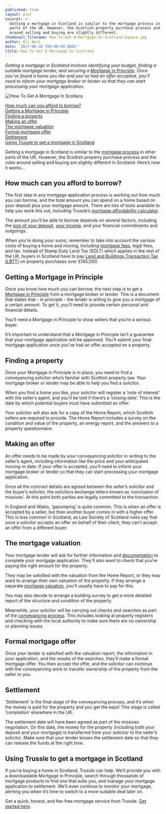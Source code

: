 ```yaml
---
published: true
layout: post
excerpt: >-
  Getting a mortgage in Scotland is similar to the mortgage process in other
  parts of the UK. However, the Scottish property purchase process and the rules
  around selling and buying are slightly different.  
thumbnail_filename: How-To-Get-A-Mortgage-In-Scotland-Square.jpg
author: Oli West
date: '2017-06-30 T00:00:00.000Z'
title: How To Get A Mortgage In Scotland
---
```

_Getting a mortgage in Scotland involves identifying your budget, finding a suitable mortgage lender, and securing a [Mortgage in Principle](https://trussle.com/blog/how-to-get-a-mortgage-in-principle-with-trussle). Once you’ve found a home you like and you’ve had an offer accepted, you’ll need to inform your mortgage broker or lender so that they can start processing your mortgage application._

![How To Get A Mortgage In Scotlans]({{site.baseurl}}/images/post_images/How-To-Get-A-Mortgage-In-Scotland.jpg)
 
[How much can you afford to borrow?](#how-much-can-you-afford-to-borrow)  
[Getting a Mortgage in Principle](#getting-a-mortgage-in-principle)  
[Finding a property](#finding-a-property)  
[Making an offer](#making-an-offer)  
[The mortgage valuation](#the-mortgage-valuation)  
[Formal mortgage offer](#formal-mortgage-offer)  
[Settlement](#settlement)  
[Using Trussle to get a mortgage in Scotland](#using-trussle-to-get-a-mortgage-in-scotland)  
 
Getting a mortgage in Scotland is similar to the [mortgage process](https://trussle.com/blog/how-to-get-a-mortgage-with-trussle) in other parts of the UK. However, the Scottish property purchase process and the rules around selling and buying are slightly different in Scotland. Here’s how it works…

## How much can you afford to borrow?
The first step in any mortgage application process is working out how much you can borrow, and the total amount you can spend on a home based on your deposit plus your mortgage amount. There are lots of tools available to help you work this out, including Trussle’s [mortgage affordability calculator](https://apply.trussle.com/affordability-calculator?utm_source=blog&utm_medium=get-started-cta&utm_campaign=170503).
 
The amount you’ll be able to borrow depends on several factors, including the [size of your deposit](https://trussle.com/blog/how-your-deposit-affects-your-mortgage-rate), [your income](https://trussle.com/blog/how-salary-affects-mortgage), and your financial commitments and outgoings.
 
When you’re doing your sums, remember to take into account the various costs of buying a home and moving, including [mortgage fees](https://trussle.com/blog/fees-getting-a-mortgage), legal fees, and tax. Instead of Stamp Duty Land Tax (SDLT) which applies in the rest of the UK, buyers in Scotland have to pay [Land and Buildings Transaction Tax (LBTT)](https://www.revenue.scot/land-buildings-transaction-tax/guidance/calculating-tax-rates-and-bands) on property purchases over £145,000.

## Getting a Mortgage in Principle 
Once you know how much you can borrow, the next step is to get a [Mortgage in Principle](https://trussle.com/blog/how-to-get-a-mortgage-in-principle-with-trussle) from a mortgage broker or lender. This is a document that states that - in principle - the lender is willing to give you a mortgage of a certain amount. To get it, you’ll need to provide certain personal and financial details.
 
You’ll need a Mortgage in Principle to show sellers that you’re a serious buyer. 
 
It’s important to understand that a Mortgage in Principle isn’t a guarantee that your mortgage application will be approved. You’ll submit your final mortgage application once you’ve had an offer accepted on a property.

## Finding a property 
Once your Mortgage in Principle is in place, you need to find a conveyancing solicitor who’s familiar with Scottish property law. Your mortgage broker or lender may be able to help you find a solicitor.
 
When you find a home you like, your solicitor will register a ‘note of interest’ with the seller’s agent, and you’ll be told if there’s a ‘closing date’. This is the date by which potential buyers must have submitted an offer. 
 
Your solicitor will also ask for a copy of the Home Report, which Scottish sellers are required to provide. The Home Report includes a survey on the condition and value of the property, an energy report, and the answers to a property questionnaire.

## Making an offer 
An offer needs to be made by your conveyancing solicitor in writing to the seller’s agent, including information like the price and your anticipated moving-in date. If your offer is accepted, you’ll need to inform your mortgage broker or lender so that they can start processing your mortgage application.
 
Once all the contract details are agreed between the seller’s solicitor and the buyer’s solicitor, the solicitors exchange letters known as ‘conclusion of missives’. At this point both parties are legally committed to the transaction.  
 
In England and Wales, ‘gazumping’ is quite common. This is when an offer is accepted by a seller, but then another buyer comes in with a higher offer. This is less common in Scotland, as Law Society of Scotland rules say that once a solicitor accepts an offer on behalf of their client, they can’t accept an offer from a different buyer.

## The mortgage valuation
Your mortgage lender will ask for further information and [documentation](https://trussle.com/blog/what-documents-do-you-need-for-a-mortgage) to complete your mortgage application. They’ll also want to check that you’re paying the right amount for the property.
 
They may be satisfied with the valuation from the Home Report, or they may want to arrange their own valuation of the property. If they arrange a separate [mortgage valuation](https://trussle.com/blog/property-valuations-when-applying-for-a-mortgage), you’ll usually have to pay for this.
 
You may also decide to arrange a building survey to get a more detailed report of the structure and condition of the property. 
 
Meanwhile, your solicitor will be carrying out checks and searches as part of the [conveyancing process](https://trussle.com/blog/conveyancing-process-explained). This includes looking at property registers and checking with the local authority to make sure there are no ownership or planning issues.

## Formal mortgage offer
Once your lender is satisfied with the valuation report, the information in your application, and the results of the searches, they’ll make a formal mortgage offer. You then accept the offer, and the solicitor can continue with the conveyancing work to transfer ownership of the property from the seller to you.

## Settlement 
‘Settlement’ is the final stage of the conveyancing process, and it’s when the money is paid for the property and you get the keys! This stage is called ‘completion’ elsewhere in the UK.
 
The settlement date will have been agreed as part of the missives negotiation. On this date, the money for the property (including both your deposit and your mortgage) is transferred from your solicitor to the seller’s solicitor. Make sure that your lender knows the settlement date so that they can release the funds at the right time. 
 
## Using Trussle to get a mortgage in Scotland
If you’re buying a home in Scotland, Trussle can help. We’ll provide you with a downloadable Mortgage in Principle, search through thousands of mortgage products to find one that suits you, and manage your mortgage application to settlement. We’ll even continue to monitor your mortgage, alerting you when it’s time to switch to a more suitable deal later on.
 
Get a quick, honest, and fee-free mortgage service from Trussle. [Get started here](https://apply.trussle.com/affordability-calculator?utm_source=blog&utm_medium=get-started-cta&utm_campaign=170503).
